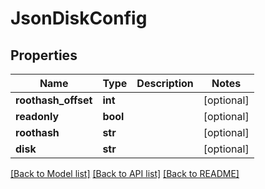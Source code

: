 # JsonDiskConfig


## Properties
Name | Type | Description | Notes
------------ | ------------- | ------------- | -------------
**roothash_offset** | **int** |  | [optional] 
**readonly** | **bool** |  | [optional] 
**roothash** | **str** |  | [optional] 
**disk** | **str** |  | [optional] 

[[Back to Model list]](../README.md#documentation-for-models) [[Back to API list]](../README.md#documentation-for-api-endpoints) [[Back to README]](../README.md)


